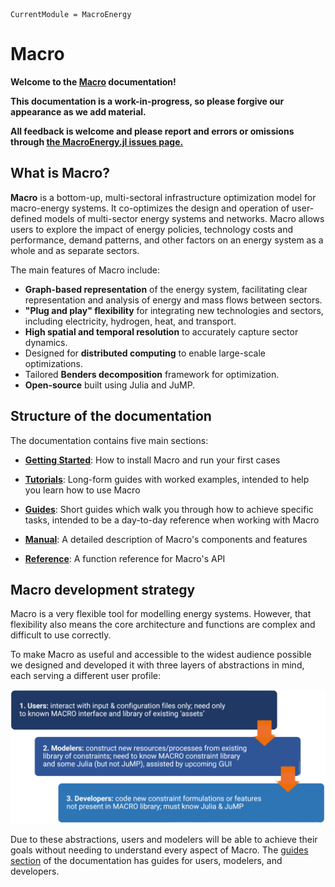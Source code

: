 ```@meta
CurrentModule = MacroEnergy
```

# Macro

**Welcome to the [Macro](https://github.com/macroenergy/MacroEnergy.jl.git) documentation!**

**This documentation is a work-in-progress, so please forgive our appearance as we add material.**

**All feedback is welcome and please report and errors or omissions through [the MacroEnergy.jl issues page.](https://github.com/macroenergy/MacroEnergy.jl/issues)**

## What is Macro?

**Macro** is a bottom-up, multi-sectoral infrastructure optimization model for macro-energy systems. It co-optimizes the design and operation of user-defined models of multi-sector energy systems and networks. Macro allows users to explore the impact of energy policies, technology costs and performance, demand patterns, and other factors on an energy system as a whole and as separate sectors.

The main features of Macro include:

- **Graph-based representation** of the energy system, facilitating clear representation and analysis of energy and mass flows between sectors.
- **"Plug and play" flexibility** for integrating new technologies and sectors, including electricity, hydrogen, heat, and transport.
- **High spatial and temporal resolution** to accurately capture sector dynamics.
- Designed for **distributed computing** to enable large-scale optimizations.
- Tailored **Benders decomposition** framework for optimization.
- **Open-source** built using Julia and JuMP.

## Structure of the documentation

The documentation contains five main sections:

- **[Getting Started](@ref)**: How to install Macro and run your first cases

- **[Tutorials](@ref)**: Long-form guides with worked examples, intended to help you learn how to use Macro

- **[Guides](@ref)**: Short guides which walk you through how to achieve specific tasks, intended to be a day-to-day reference when working with Macro

- **[Manual](@ref)**: A detailed description of Macro's components and features

- **[Reference](@ref "References")**: A function reference for Macro's API

## Macro development strategy

Macro is a very flexible tool for modelling energy systems. However, that flexibility also means the core architecture and functions are complex and difficult to use correctly.

To make Macro as useful and accessible to the widest audience possible we designed and developed it with three layers of abstractions in mind, each serving a different user profile:

![Macro architecture](./images/macro_abstr_layers.png)

Due to these abstractions, users and modelers will be able to achieve their goals without needing to understand every aspect of Macro. The [guides section](@ref "Guides") of the documentation has guides for users, modelers, and developers.
